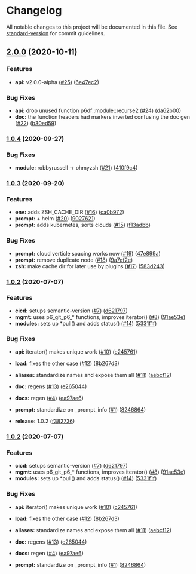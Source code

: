 # Changelog

All notable changes to this project will be documented in this file. See [standard-version](https://github.com/conventional-changelog/standard-version) for commit guidelines.

## [2.0.0](https://github.com/p6m7g8/p6df-core/compare/v1.0.4...v2.0.0) (2020-10-11)


### Features

* **api:** v2.0.0-alpha ([#25](https://github.com/p6m7g8/p6df-core/issues/25)) ([6e47ec2](https://github.com/p6m7g8/p6df-core/commit/6e47ec2072f04c6b7e2b8b8e7fc1f5d1b9cd06cf))


### Bug Fixes

* **api:** drop unused function p6df::module::recurse2 ([#24](https://github.com/p6m7g8/p6df-core/issues/24)) ([da62b00](https://github.com/p6m7g8/p6df-core/commit/da62b00d1fb522ba73b232aa4d7fa3957b456198))
* **doc:** the function headers had markers inverted confusing the doc gen ([#22](https://github.com/p6m7g8/p6df-core/issues/22)) ([b30ed59](https://github.com/p6m7g8/p6df-core/commit/b30ed59728bd36f88c9e5ce9d05cc5f76a5c3e64))

### [1.0.4](https://github.com/p6m7g8/p6df-core/compare/v1.0.3...v1.0.4) (2020-09-27)


### Bug Fixes

* **module:** robbyrussell -> ohmyzsh ([#21](https://github.com/p6m7g8/p6df-core/issues/21)) ([410f9c4](https://github.com/p6m7g8/p6df-core/commit/410f9c4e2d486cca4b23f6d3939edc524652e72c))

### [1.0.3](https://github.com/p6m7g8/p6df-core/compare/v1.0.2...v1.0.3) (2020-09-20)


### Features

* **env:** adds ZSH_CACHE_DIR ([#16](https://github.com/p6m7g8/p6df-core/issues/16)) ([ca0b972](https://github.com/p6m7g8/p6df-core/commit/ca0b9725ec80e46462cf9255e1cd18a6001415db))
* **prompt:** + helm ([#20](https://github.com/p6m7g8/p6df-core/issues/20)) ([9027621](https://github.com/p6m7g8/p6df-core/commit/902762123ce8fc954a4f00594bb6bf4756362056))
* **prompt:** adds kubernetes, sorts clouds ([#15](https://github.com/p6m7g8/p6df-core/issues/15)) ([f13adbb](https://github.com/p6m7g8/p6df-core/commit/f13adbb9667980fe4102a1fe9837a427017e8476))


### Bug Fixes

* **prompt:** cloud verticle spacing works now ([#19](https://github.com/p6m7g8/p6df-core/issues/19)) ([47e899a](https://github.com/p6m7g8/p6df-core/commit/47e899ac4c4af4306f64b59313dff416c1b812f8))
* **prompt:** remove duplicate node ([#18](https://github.com/p6m7g8/p6df-core/issues/18)) ([9a7ef2e](https://github.com/p6m7g8/p6df-core/commit/9a7ef2e304e0eb382b2aeb841041634c218d888f))
* **zsh:** make cache dir for later use by plugins ([#17](https://github.com/p6m7g8/p6df-core/issues/17)) ([583d243](https://github.com/p6m7g8/p6df-core/commit/583d2434a17614f5cbcf7da23bd91e992bec39df))

### [1.0.2](https://github.com/p6m7g8/p6df-core/compare/v1.0.1...v1.0.2) (2020-07-07)


### Features

* **cicd:** setups semantic-version ([#7](https://github.com/p6m7g8/p6df-core/issues/7)) ([d621797](https://github.com/p6m7g8/p6df-core/commit/d621797a1b660cf1b4c94e040843c80a7141df82))
* **mgmt:** uses p6_git_p6_* functions, improves iterator() ([#8](https://github.com/p6m7g8/p6df-core/issues/8)) ([91ae53e](https://github.com/p6m7g8/p6df-core/commit/91ae53e8014b944db18a05eeb8fe092b55167f8b))
* **modules:** sets up *pull() and adds status() ([#14](https://github.com/p6m7g8/p6df-core/issues/14)) ([5331f1f](https://github.com/p6m7g8/p6df-core/commit/5331f1f90473af349756e14592d95a0d87335e89))


### Bug Fixes

* **api:** iterator() makes unique work ([#10](https://github.com/p6m7g8/p6df-core/issues/10)) ([c245761](https://github.com/p6m7g8/p6df-core/commit/c245761ed6e15a64b14ae3c8443631d314bdcffa))
* **load:** fixes the other case ([#12](https://github.com/p6m7g8/p6df-core/issues/12)) ([8b267d3](https://github.com/p6m7g8/p6df-core/commit/8b267d301b9ea6f5f6ebef2863eac73ec4a65d48))


* **aliases:** standardize names and expose them all ([#11](https://github.com/p6m7g8/p6df-core/issues/11)) ([aebcf12](https://github.com/p6m7g8/p6df-core/commit/aebcf1294d0227fb4e3b25199de79facbc2256ad))
* **doc:** regens ([#13](https://github.com/p6m7g8/p6df-core/issues/13)) ([e265044](https://github.com/p6m7g8/p6df-core/commit/e265044fd187ed851608cddc2af0bc6b4ec8a006))
* **docs:** regen ([#4](https://github.com/p6m7g8/p6df-core/issues/4)) ([ea97ae6](https://github.com/p6m7g8/p6df-core/commit/ea97ae6f11d4fc62180ff21ea6212c0ec95fa31c))
* **prompt:** standardize on _prompt_info ([#1](https://github.com/p6m7g8/p6df-core/issues/1)) ([8246864](https://github.com/p6m7g8/p6df-core/commit/82468649cf30a413fd9d5aef4203e11ca786ca9a))
* **release:** 1.0.2 ([f382736](https://github.com/p6m7g8/p6df-core/commit/f3827366b5ac9880adc018ea7ad9f52079fb09cb))

### [1.0.2](https://github.com/p6m7g8/p6df-core/compare/v1.0.1...v1.0.2) (2020-07-07)


### Features

* **cicd:** setups semantic-version ([#7](https://github.com/p6m7g8/p6df-core/issues/7)) ([d621797](https://github.com/p6m7g8/p6df-core/commit/d621797a1b660cf1b4c94e040843c80a7141df82))
* **mgmt:** uses p6_git_p6_* functions, improves iterator() ([#8](https://github.com/p6m7g8/p6df-core/issues/8)) ([91ae53e](https://github.com/p6m7g8/p6df-core/commit/91ae53e8014b944db18a05eeb8fe092b55167f8b))
* **modules:** sets up *pull() and adds status() ([#14](https://github.com/p6m7g8/p6df-core/issues/14)) ([5331f1f](https://github.com/p6m7g8/p6df-core/commit/5331f1f90473af349756e14592d95a0d87335e89))


### Bug Fixes

* **api:** iterator() makes unique work ([#10](https://github.com/p6m7g8/p6df-core/issues/10)) ([c245761](https://github.com/p6m7g8/p6df-core/commit/c245761ed6e15a64b14ae3c8443631d314bdcffa))
* **load:** fixes the other case ([#12](https://github.com/p6m7g8/p6df-core/issues/12)) ([8b267d3](https://github.com/p6m7g8/p6df-core/commit/8b267d301b9ea6f5f6ebef2863eac73ec4a65d48))


* **aliases:** standardize names and expose them all ([#11](https://github.com/p6m7g8/p6df-core/issues/11)) ([aebcf12](https://github.com/p6m7g8/p6df-core/commit/aebcf1294d0227fb4e3b25199de79facbc2256ad))
* **doc:** regens ([#13](https://github.com/p6m7g8/p6df-core/issues/13)) ([e265044](https://github.com/p6m7g8/p6df-core/commit/e265044fd187ed851608cddc2af0bc6b4ec8a006))
* **docs:** regen ([#4](https://github.com/p6m7g8/p6df-core/issues/4)) ([ea97ae6](https://github.com/p6m7g8/p6df-core/commit/ea97ae6f11d4fc62180ff21ea6212c0ec95fa31c))
* **prompt:** standardize on _prompt_info ([#1](https://github.com/p6m7g8/p6df-core/issues/1)) ([8246864](https://github.com/p6m7g8/p6df-core/commit/82468649cf30a413fd9d5aef4203e11ca786ca9a))
